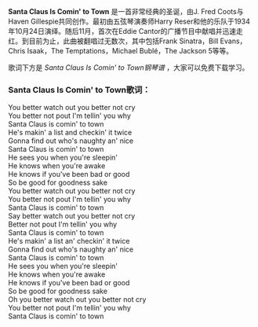 

**Santa Claus Is Comin' to Town** 是一首非常经典的圣诞，由J. Fred Coots与Haven
Gillespie共同创作。最初由五弦琴演奏师Harry Reser和他的乐队于1934年10月24日演绎。随后11月，首次在Eddie
Cantor的广播节目中献唱并迅速走红。到目前为止，此曲被翻唱过无数次，其中包括Frank Sinatra，Bill Evans，Chris
Isaak，The Temptations，Michael Bublé，The Jackson 5等等。

歌词下方是 _Santa Claus Is Comin' to Town钢琴谱_ ，大家可以免费下载学习。

### Santa Claus Is Comin' to Town歌词：

You better watch out you better not cry  
You better not pout I'm tellin' you why  
Santa Claus is comin' to town  
He's makin' a list and checkin' it twice  
Gonna find out who's naughty an' nice  
Santa Claus is comin' to town  
He sees you when you're sleepin'  
He knows when you're awake  
He knows if you've been bad or good  
So be good for goodness sake  
You better watch out you better not cry  
You better not pout I'm tellin' you why  
Santa Claus is comin' to town  
Say better watch out you better not cry  
Better not pout I'm tellin' you why  
Santa Claus is comin' to town  
He's makin' a list an' checkin' it twice  
Gonna find out who's naughty an' nice  
Santa Claus is comin' to town  
He sees you when you're sleepin'  
He knows when you're awake  
He knows if you've been bad or good  
So be good for goodness sake  
Oh you better watch out you better not cry  
You better not pout I'm tellin' you why  
Santa Claus is comin' to town

